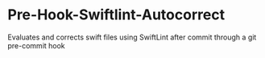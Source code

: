 # Pre-Hook-Swiftlint-Autocorrect
Evaluates and corrects swift files using SwiftLint after commit through a git pre-commit hook
